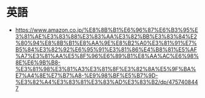# 英語

* https://www.amazon.co.jp/%E8%8B%B1%E6%96%87%E6%B3%95%E3%81%AE%E3%83%88%E3%83%AA%E3%82%BB%E3%83%84%E2%80%94%E8%8B%B1%E8%AA%9E%E8%B2%A0%E3%81%91%E7%B5%84%E3%82%92%E6%95%91%E3%81%86%E4%B8%81%E5%AF%A7%E3%81%AA%E5%8F%96%E6%89%B1%E8%AA%AC%E6%98%8E%E6%9B%B8-%E3%81%98%E3%81%A3%E3%81%8F%E3%82%8A%E5%9F%BA%E7%A4%8E%E7%B7%A8-%E9%98%BF%E5%B7%9D-%E3%82%A4%E3%83%81%E3%83%AD%E3%83%B2/dp/4757408447
